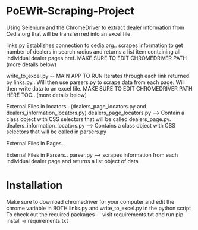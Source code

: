 # PoEWit-Scraping-Project
Using Selenium and the ChromeDriver to extract dealer information from Cedia.org that will be transferrred into an excel file. 



links.py 
  Establishes connection to cedia.org.. scrapes information to get number of dealers in search radius and returns a list item containing all individual dealer pages   href. MAKE SURE TO EDIT CHROMEDRIVER PATH (more details below)
  
write_to_excel.py -- MAIN APP TO RUN 
  Iterates through each link returned by links.py.. Will then use parsers.py to scrape data from each page. Will then write data to an excel file. MAKE SURE TO EDIT CHROMEDRIVER PATH HERE TOO.. (more details below)
 
External Files in locators.. (dealers_page_locators.py and dealers_information_locators.py)
  dealers_page_locators.py --> Contain a class object with CSS selectors that will be called dealers_page.py.
  dealers_information_locators.py --> Contains a class object with CSS selectors that will be called in parsers.py
  
  
External Files in Pages..
  
External Files in Parsers..
  parser.py --> scrapes information from each individual dealer page and returns a list object of data



# Installation 
Make sure to download chromedriver for your computer and edit the chrome variable in BOTH links.py and write_to_excel.py in the python script
To check out the required packages -- visit requirements.txt and run pip install -r requirements.txt

